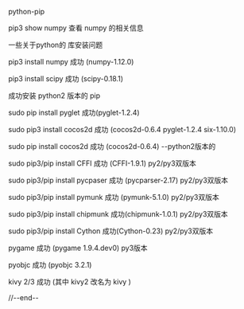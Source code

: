 python-pip


pip3 show numpy
    查看 numpy 的相关信息


一些关于python的 库安装问题

pip3 install numpy   成功 (numpy-1.12.0)

pip3 install scipy  成功 (scipy-0.18.1)

成功安装 python2 版本的 pip

sudo pip install pyglet 成功(pyglet-1.2.4)

sudo pip3 install cocos2d 成功 (cocos2d-0.6.4 pyglet-1.2.4 six-1.10.0)

sudo pip install cocos2d 成功 (cocos2d-0.6.4) --python2版本的

sudo pip3/pip install CFFI  成功 (CFFI-1.9.1)  py2/py3双版本

sudo pip3/pip install pycpaser 成功 (pycparser-2.17) py2/py3双版本

sudo pip3/pip install pymunk 成功 (pymunk-5.1.0) py2/py3双版本

sudo pip3/pip install chipmunk 成功(chipmunk-1.0.1) py2/py3双版本

sudo pip3/pip install Cython 成功(Cython-0.23) py2/py3双版本

pygame 成功 (pygame 1.9.4.dev0) py3版本

pyobjc 成功 (pyobjc 3.2.1)

kivy 2/3  成功 (其中 kivy2 改名为 kivy )























































//--end--